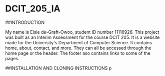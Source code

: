 # DCIT_205_IA

##INTRODUCTION

My name is Elsie de-Graft-Owoo, student ID number 11116926. This project was built as an Interim Assessment for the course DCIT 205. It is a website made for the University's Department of Computer Science. It contains home, about, contact, and more. They can all be accessed through the home page or the header. The footer aso contains links to some of the pages.

##INSTALLATION AND CLONING INSTRUCTIONS p
